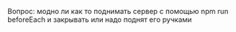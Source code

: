 Вопрос: модно ли как то поднимать сервер с помощью npm run beforeEach и закрывать или надо поднят его ручками